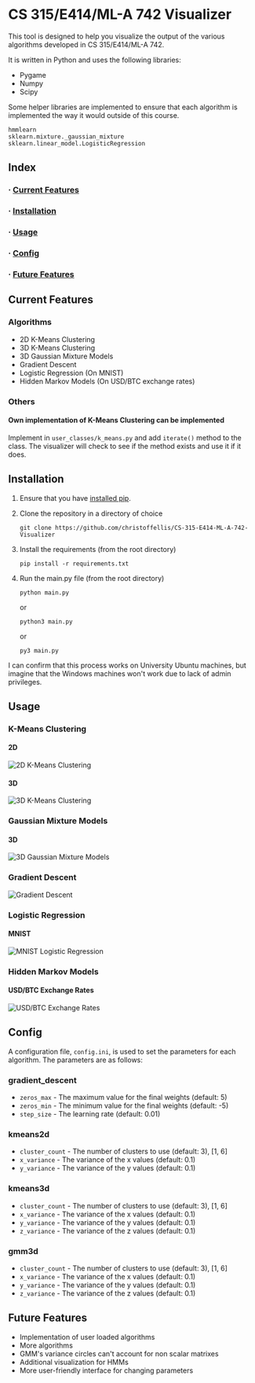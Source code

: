 # CS 315/E414/ML-A 742 Visualizer

This tool is designed to help you visualize the output of the various algorithms 
developed in CS 315/E414/ML-A 742. 

It is written in Python and uses the following libraries:
 - Pygame
 - Numpy
 - Scipy

Some helper libraries are implemented to ensure that each algorithm is implemented
the way it would outside of this course.
```
hmmlearn
sklearn.mixture._gaussian_mixture
sklearn.linear_model.LogisticRegression
```
## Index
### · [Current Features](#current-features)
### · [Installation](#Installation)
### · [Usage](#usage)
### · [Config](#config)
### · [Future Features](#future-features) 


## Current Features

### Algorithms
- 2D K-Means Clustering
- 3D K-Means Clustering
- 3D Gaussian Mixture Models
- Gradient Descent
- Logistic Regression (On MNIST)
- Hidden Markov Models (On USD/BTC exchange rates)

### Others
#### Own implementation of K-Means Clustering can be implemented
Implement in `user_classes/k_means.py` and add `iterate()` method to the class.
The visualizer will check to see if the method exists and use it if it does.

## Installation
1. Ensure that you have [installed pip](https://pip.pypa.io/en/stable/installing/). 
2. Clone the repository in a directory of choice
    ```commandline
    git clone https://github.com/christoffellis/CS-315-E414-ML-A-742-Visualizer
    ```
3. Install the requirements (from the root directory)
    ```commandline
    pip install -r requirements.txt
    ```
4. Run the main.py file (from the root directory)

    ```commandline
    python main.py
    ```
    or
    ```commandline
    python3 main.py
    ```
    or
    ```commandline
    py3 main.py
    ```

I can confirm that this process works on University Ubuntu machines, but imagine that
the Windows machines won't work due to lack of admin privileges.
## Usage

### K-Means Clustering

#### 2D

![2D K-Means Clustering](images/kmeans-2d.png)

#### 3D

![3D K-Means Clustering](images/kmeans-3d.png)

### Gaussian Mixture Models

#### 3D

![3D Gaussian Mixture Models](images/gmm-3d.png)

### Gradient Descent

![Gradient Descent](images/gradient_descent.png)

### Logistic Regression

#### MNIST

![MNIST Logistic Regression](images/mnist-logis.png)

### Hidden Markov Models

#### USD/BTC Exchange Rates

![USD/BTC Exchange Rates](images/hmm.png)

## Config
A configuration file, `config.ini`, is used to set the parameters for each algorithm.
The parameters are as follows:
### gradient_descent
- `zeros_max` - The maximum value for the final weights (default: 5)
- `zeros_min` - The minimum value for the final weights (default: -5)
- `step_size` - The learning rate (default: 0.01)

### kmeans2d
- `cluster_count` - The number of clusters to use (default: 3), [1, 6]
- `x_variance` - The variance of the x values (default: 0.1)
- `y_variance` - The variance of the y values (default: 0.1)

### kmeans3d
- `cluster_count` - The number of clusters to use (default: 3), [1, 6]
- `x_variance` - The variance of the x values (default: 0.1)
- `y_variance` - The variance of the y values (default: 0.1)
- `z_variance` - The variance of the z values (default: 0.1)

### gmm3d
- `cluster_count` - The number of clusters to use (default: 3), [1, 6]
- `x_variance` - The variance of the x values (default: 0.1)
- `y_variance` - The variance of the y values (default: 0.1)
- `z_variance` - The variance of the z values (default: 0.1)

## Future Features
- Implementation of user loaded algorithms
- More algorithms
- GMM's variance circles can't account for non scalar matrixes
- Additional visualization for HMMs
- More user-friendly interface for changing parameters